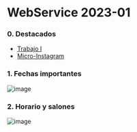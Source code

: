 # WebService  2023-01

### 0. Destacados

- [Trabajo I](https://github.com/crodrigr/WebService-2023-01/blob/master/01_PrimerCorte/Material/04_TRABAJO_WEB_SERVICES.pdf)
- [Micro-Instagram](https://www.youtube.com/@SACAViXTech/search?query=instagram)

### 1. Fechas importantes

![image](https://user-images.githubusercontent.com/31961588/215915357-57a4faa8-d6d2-4fcb-83d9-0a6d07f78ba3.png)

### 2. Horario y salones

![image](https://user-images.githubusercontent.com/31961588/216794523-15a27d46-b489-4d6d-8aa3-81ca43a187ea.png)


